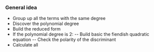 ### General idea
- Group up all the terms with the same degree
- Discover the polynomial degree
- Build the reduced form
- If the polynomial degree is 2:
-- Build basic the fiendish quadratic equation
-- Check the polarity of the discriminant
- Calculate all